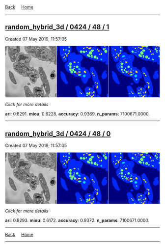 
[Back](..)&nbsp;&nbsp;&nbsp;&nbsp;&nbsp;[Home](https://leapmanlab.github.io/snapshots)

---

<div class="summary"><a href="1"><h2>random_hybrid_3d / 0424 / 48 / 1</h2></a><p>Created 07 May 2019, 11:57:05
</p><a href="1"><img src="1/media/summary.png" align="center"></a><p>
<i>Click for more details</i>
</p></div>

**ari**: 0.8291. **miou**: 0.6228. **accuracy**: 0.9369. **n_params**: 7100671.0000. 

---

<div class="summary"><a href="0"><h2>random_hybrid_3d / 0424 / 48 / 0</h2></a><p>Created 07 May 2019, 11:57:05
</p><a href="0"><img src="0/media/summary.png" align="center"></a><p>
<i>Click for more details</i>
</p></div>

**ari**: 0.8293. **miou**: 0.6172. **accuracy**: 0.9372. **n_params**: 7100671.0000. 

---

[Back](..)&nbsp;&nbsp;&nbsp;&nbsp;&nbsp;[Home](https://leapmanlab.github.io/snapshots)

---